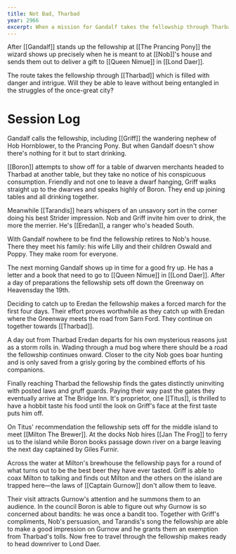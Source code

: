 ```yaml
---
title: Not Bad, Tharbad
year: 2966
excerpt: When a mission for Gandalf takes the fellowship through Tharbad will they be able to pass through without becoming entangled in the struggles of the once-great city?
---
```


After [[Gandalf]] stands up the fellowship at [[The Prancing Pony]] the wizard shows up precisely when he is meant to at [[Nob]]'s house and sends them out to deliver a gift to [[Queen Nimue]] in [[Lond Daer]].

The route takes the fellowship through [[Tharbad]] which is filled with danger and intrigue. Will they be able to leave without being entangled in the struggles of the once-great city?

# Session Log

Gandalf calls the fellowship, including [[Griff]] the wandering nephew of Hob Hornblower, to the Prancing Pony. But when Gandalf doesn't show there's nothing for it but to start drinking.

[[Boron]] attempts to show off for a table of dwarven merchants headed to Tharbad at another table, but they take no notice of his conspicuous consumption. Friendly and not one to leave a dwarf hanging, Griff walks straight up to the dwarves and speaks highly of Boron. They end up joining tables and all drinking together.

Meanwhile [[Tarandis]] hears whispers of an unsavory sort in the corner doing his best Strider impression. Nob and Griff invite him over to drink, the more the merrier. He's [[Eredan]], a ranger who's headed South.

With Gandalf nowhere to be find the fellowship retires to Nob's house. There they meet his family: his wife Lilly and their children Oswald and Poppy. They make room for everyone.

The next morning Gandalf shows up in time for a good fry up. He has a letter and a book that need to go to [[Queen Nimue]] in [[Lond Daer]]. After a day of preparations the fellowship sets off down the Greenway on Heavensday the 19th.

Deciding to catch up to Eredan the fellowship makes a forced march for the first four days. Their effort proves worthwhile as they catch up with Eredan where the Greenway meets the road from Sarn Ford. They continue on together towards [[Tharbad]].

A day out from Tharbad Eredan departs for his own mysterious reasons just as a storm rolls in. Wading through a mud bog where there should be a road the fellowship continues onward. Closer to the city Nob goes boar hunting and is only saved from a grisly goring by the combined efforts of his companions.

Finally reaching Tharbad the fellowship finds the gates distinctly uninviting with posted laws and gruff guards. Paying their way past the gates they eventually arrive at The Bridge Inn. It's proprietor, one [[Titus]], is thrilled to have a hobbit taste his food until the look on Griff's face at the first taste puts him off.

On Titus' recommendation the fellowship sets off for the middle island to meet [[Milton The Brewer]]. At the docks Nob hires [[Jan The Frog]] to ferry us to the island while Boron books passage down river on a barge leaving the next day captained by Giles Furnir.

Across the water at Milton's brewhouse the fellowship pays for a round of what turns out to be the best beer they have ever tasted. Griff is able to coax Milton to talking and finds out Milton and the others on the island are trapped here—the laws of [[Captain Gurnow]] don't allow them to leave.

Their visit attracts Gurnow's attention and he summons them to an audience. In the council Boron is able to figure out why Gurnow is so concerned about bandits: he was once a bandit too. Together with Griff's compliments, Nob's persuasion, and Tarandis's song the fellowship are able to make a good impression on Gurnow and he grants them an exemption from Tharbad's tolls. Now free to travel through the fellowship makes ready to head downriver to Lond Daer.